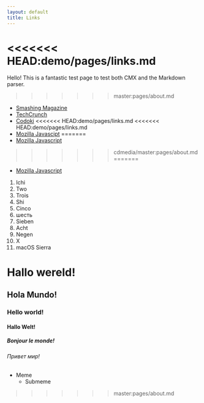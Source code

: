 ```yaml
---
layout: default
title: Links
---
```


<<<<<<< HEAD:demo/pages/links.md
=======
Hello! This is a fantastic test page to test both CMX and the Markdown parser.

>>>>>>> master:pages/about.md
* [Smashing Magazine](https://www.smashingmagazine.com)
* [TechCrunch](http://techcrunch.com/)
* [Codoki](http://codoki.com/)
<<<<<<< HEAD:demo/pages/links.md
<<<<<<< HEAD:demo/pages/links.md
* [Mozilla Javascipt](https://developer.mozilla.org/en-US/docs/Web/JavaScript)
=======
* [Mozilla Javascript](https://developer.mozilla.org/en-US/docs/Web/JavaScript)
>>>>>>> cdmedia/master:pages/about.md
=======
* [Mozilla Javascript](https://developer.mozilla.org/en-US/docs/Web/JavaScript)

1. Ichi
2. Two
3. Trois
4. Shi
5. Cinco
6. шесть
7. Sieben
8. Acht
9. Negen
10. X
11. macOS Sierra

# Hallo wereld!

## Hola Mundo! 

### Hello world!

#### Hallo Welt!

##### Bonjour le monde!

###### Привет мир!

* Meme
  * Submeme

>>>>>>> master:pages/about.md
